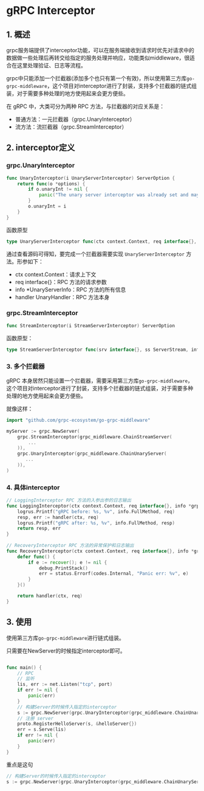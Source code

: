 # gRPC Interceptor

## 1. 概述

grpc服务端提供了interceptor功能，可以在服务端接收到请求时优先对请求中的数据做一些处理后再转交给指定的服务处理并响应，功能类似middleware，很适合在这里处理验证、日志等流程。

grpc中只能添加一个拦截器(添加多个也只有第一个有效)，所以使用第三方库`go-grpc-middleware`，这个项目对interceptor进行了封装，支持多个拦截器的链式组装，对于需要多种处理的地方使用起来会更方便些。

在 gRPC 中，大类可分为两种 RPC 方法，与拦截器的对应关系是：

- 普通方法：一元拦截器（grpc.UnaryInterceptor）
- 流方法：流拦截器（grpc.StreamInterceptor）

## 2. interceptor定义

### grpc.UnaryInterceptor

```go
func UnaryInterceptor(i UnaryServerInterceptor) ServerOption {
	return func(o *options) {
		if o.unaryInt != nil {
			panic("The unary server interceptor was already set and may not be reset.")
		}
		o.unaryInt = i
	}
}
```

函数原型

```go
type UnaryServerInterceptor func(ctx context.Context, req interface{}, info *UnaryServerInfo, handler UnaryHandler) (resp interface{}, err error)
```

通过查看源码可得知，要完成一个拦截器需要实现 `UnaryServerInterceptor` 方法。形参如下：

- ctx context.Context：请求上下文
- req interface{}：RPC 方法的请求参数
- info *UnaryServerInfo：RPC 方法的所有信息
- handler UnaryHandler：RPC 方法本身

### grpc.StreamInterceptor

```go
func StreamInterceptor(i StreamServerInterceptor) ServerOption
```

 函数原型： 

```go
type StreamServerInterceptor func(srv interface{}, ss ServerStream, info *StreamServerInfo, handler StreamHandler) error
```

### 3. 多个拦截器

  gRPC 本身居然只能设置一个拦截器，需要采用第三方库`go-grpc-middleware`，这个项目对interceptor进行了封装，支持多个拦截器的链式组装，对于需要多种处理的地方使用起来会更方便些。

就像这样：

```go
import "github.com/grpc-ecosystem/go-grpc-middleware"

myServer := grpc.NewServer(
    grpc.StreamInterceptor(grpc_middleware.ChainStreamServer(
        ...
    )),
    grpc.UnaryInterceptor(grpc_middleware.ChainUnaryServer(
       ...
    )),
)
```



### 4. 具体interceptor

```go
// LoggingInterceptor RPC 方法的入参出参的日志输出
func LoggingInterceptor(ctx context.Context, req interface{}, info *grpc.UnaryServerInfo, handler grpc.UnaryHandler) (interface{}, error) {
	logrus.Printf("gRPC before: %s, %v", info.FullMethod, req)
	resp, err := handler(ctx, req)
	logrus.Printf("gRPC after: %s, %v", info.FullMethod, resp)
	return resp, err
}
 
// RecoveryInterceptor RPC 方法的异常保护和日志输出
func RecoveryInterceptor(ctx context.Context, req interface{}, info *grpc.UnaryServerInfo, handler grpc.UnaryHandler) (resp interface{}, err error) {
	defer func() {
		if e := recover(); e != nil {
			debug.PrintStack()
			err = status.Errorf(codes.Internal, "Panic err: %v", e)
		}
	}()

	return handler(ctx, req)
}
```



## 3. 使用

使用第三方库`go-grpc-middleware`进行链式组装。

只需要在NewServer的时候指定interceptor即可。

```go

func main() {
	// RPC
	// 监听
	lis, err := net.Listen("tcp", port)
	if err != nil {
		panic(err)
	}
	// 构建Server的时候传入指定的interceptor
	s := grpc.NewServer(grpc.UnaryInterceptor(grpc_middleware.ChainUnaryServer(LoggingInterceptor, RecoveryInterceptor)))
	// 注册 server
	proto.RegisterHelloServer(s, &helloServer{})
	err = s.Serve(lis)
	if err != nil {
		panic(err)
	}
}

```

重点是这句

```go
// 构建Server的时候传入指定的interceptor	
s := grpc.NewServer(grpc.UnaryInterceptor(grpc_middleware.ChainUnaryServer(LoggingInterceptor, RecoveryInterceptor)))
```


